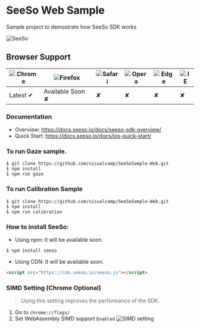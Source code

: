 # SeeSo Web Sample

Sample project to demostrate how SeeSo SDK works

![SeeSo](favicon.ico?style=centerme)

## Browser Support

![Chrome](https://raw.github.com/alrra/browser-logos/master/src/chrome/chrome_48x48.png) | ![Firefox](https://raw.github.com/alrra/browser-logos/master/src/firefox/firefox_48x48.png) | ![Safari](https://raw.github.com/alrra/browser-logos/master/src/safari/safari_48x48.png) | ![Opera](https://raw.github.com/alrra/browser-logos/master/src/opera/opera_48x48.png) | ![Edge](https://raw.github.com/alrra/browser-logos/master/src/edge/edge_48x48.png) | ![IE](https://raw.github.com/alrra/browser-logos/master/src/archive/internet-explorer_9-11/internet-explorer_9-11_48x48.png) |
--- | --- | --- | --- | --- | --- |
Latest ✔ | Available Soon ✘︎ |✘ | ✘ | ✘ | ✘|

### Documentation
- Overview:  https://docs.seeso.io/docs/seeso-sdk-overview/
- Quick Start:  https://docs.seeso.io/docs/ios-quick-start/

### To run Gaze sample.
```
$ git clone https://github.com/visualcamp/SeeSoSample-Web.git
$ npm install
$ npm run gaze
```

### To run Calibration Sample
```
$ git clone https://github.com/visualcamp/SeeSoSample-Web.git
$ npm install
$ npm run calibration
```


### How to install SeeSo:

* Using npm: It will be available soon.
```shell script
$ npm install seeso
```

* Using CDN: It will be available soon.
```html
<script src="https://cdn.seeso.io/seeso.js"></script>
```

### SIMD Setting (Chrome Optional)

> Using this setting improves the performance of the SDK.

1. Go to `chrome://flags/`
2. Set WebAssembly SIMD support `Enabled`
![SIMD setting](/img/web-quick-start/simd-chrome-setting.png)
 
